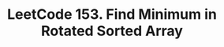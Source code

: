 ---
title: LeetCode 153. Find Minimum in Rotated Sorted Array
tags: [LeetCode, Coding, C++]
style: fill
color: warning
description: Explain leetcode question
external_url: https://blog.brucelinweb.com/leetcode-153-find-minimum-in-rotated-sorted-array
---